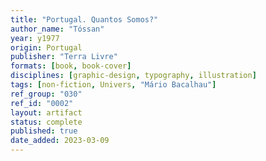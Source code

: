 ```yaml
---
title: "Portugal. Quantos Somos?"
author_name: "Tóssan"
year: y1977
origin: Portugal
publisher: "Terra Livre"
formats: [book, book-cover]
disciplines: [graphic-design, typography, illustration]
tags: [non-fiction, Univers, "Mário Bacalhau"]
ref_group: "030"
ref_id: "0002"
layout: artifact
status: complete
published: true
date_added: 2023-03-09
---
```

